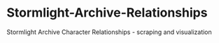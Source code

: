 # Stormlight-Archive-Relationships
 Stormlight Archive Character Relationships - scraping and visualization 
